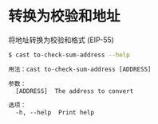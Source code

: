 # 转换为校验和地址

将地址转换为校验和格式 (EIP-55)

```bash
$ cast to-check-sum-address --help
```

```txt
用法：cast to-check-sum-address [ADDRESS]

参数：
  [ADDRESS]  The address to convert

选项：
  -h, --help  Print help
```
